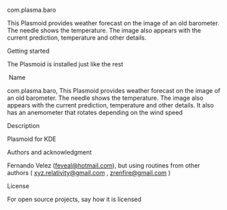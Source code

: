 com.plasma.baro

This Plasmoid provides weather forecast on the image of an old barometer. The needle shows the temperature. The image also appears with the
current prediction, temperature and other details. 

Getting started

The Plasmoid is installed just like the rest 

 Name
 
com.plasma.baro, This Plasmoid provides weather forecast on the image of an old barometer. The needle shows the temperature. The image also
appears with the current prediction, temperature and other details. It also has an anemometer that rotates depending on the wind speed 

Description

Plasmoid for KDE 

Authors and acknowledgment

Fernando Velez (feveal@hotmail.com), but using routines from other authors ( xyz.relativity@gmail.com , zrenfire@gmail.com ) 

License

For open source projects, say how it is licensed
